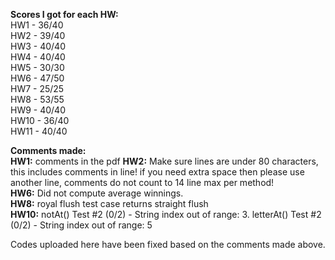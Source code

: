 **Scores I got for each HW:** <br>
HW1 - 36/40 <br>
HW2 - 39/40 <br>
HW3 - 40/40 <br>
HW4 - 40/40 <br>
HW5 - 30/30 <br>
HW6 - 47/50 <br>
HW7 - 25/25 <br>
HW8 - 53/55 <br>
HW9 - 40/40 <br>
HW10 - 36/40 <br>
HW11 - 40/40 <br>

**Comments made:** <br>
**HW1:** comments in the pdf 
**HW2:** Make sure lines are under 80 characters, this includes comments in line!
if you need extra space then please use another line, comments do not count to 14 line max per method! <br>
**HW6:** Did not compute average winnings. <br>
**HW8:** royal flush test case returns straight flush <br>
**HW10:** notAt() Test #2 (0/2) - String index out of range: 3. letterAt() Test #2 (0/2) - String index out of range: 5

Codes uploaded here have been fixed based on the comments made above.


